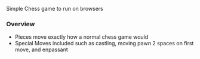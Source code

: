 Simple Chess game to run on browsers

### Overview ###
* Pieces move exactly how a normal chess game would
* Special Moves included such as castling, moving pawn 2 spaces on first move, and enpassant
